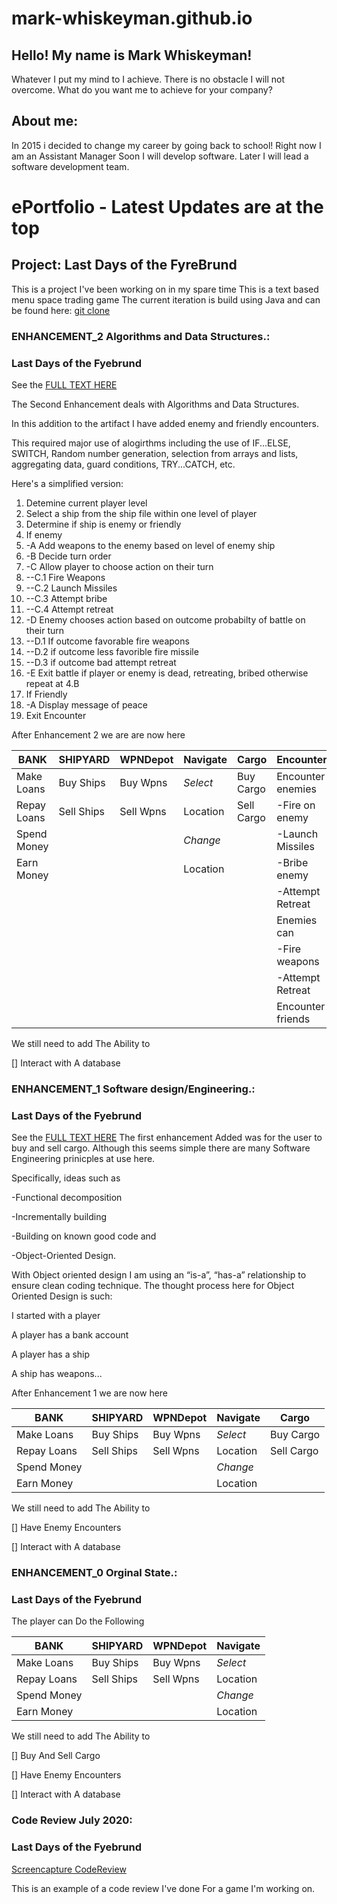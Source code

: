 # mark-whiskeyman.github.io

## Hello! My name is Mark Whiskeyman!
Whatever I put my mind to I achieve. 
There is no obstacle I will not overcome.
What do you want me to achieve for your company? 

## About me:

In 2015 i decided to change my career by going back to school!
Right now I am an Assistant Manager 
Soon I will develop software. 
Later I will lead a software development team. 

# ePortfolio - Latest Updates are at the top 
## Project: Last Days of the FyreBrund
This is a project I've been working on in my spare time 
This is a text based menu space trading game 
The current iteration is build using Java and can be found here:
[git clone](https://recursivefunction@bitbucket.org/recursivefunction/fyrebrund.git)

### ENHANCEMENT_2 Algorithms and Data Structures.:
### Last Days of the Fyebrund
See the [FULL TEXT HERE](https://github.com/mark-whiskeyman/mark-whiskeyman.github.io/blob/master/Enhancement_2.md)

The Second Enhancement deals with Algorithms and Data Structures.

In this addition to the artifact I have added enemy and friendly encounters.

This required major use of alogirthms including the use of IF...ELSE, SWITCH,
Random number generation, selection from arrays and lists, aggregating data,
guard conditions, TRY...CATCH, etc. 

Here's a simplified version:

1. Detemine current player level 
2. Select a ship from the ship file within one level of player
3. Determine if ship is enemy or friendly 
4. If enemy 
4.  -A Add weapons to the enemy based on level of enemy ship
4.  -B Decide turn order 
4.  -C Allow player to choose action on their turn
4.    --C.1 Fire Weapons
4.    --C.2 Launch Missiles 
4.    --C.3 Attempt bribe
4.    --C.4 Attempt retreat
4.  -D Enemy chooses action based on outcome probabilty of battle on their turn
4.    --D.1 If outcome favorable fire weapons 
4.    --D.2 if outcome less favorible fire missile
4.    --D.3 if outcome bad attempt retreat
4.  -E Exit battle if player or enemy is dead, retreating, bribed otherwise repeat at 4.B
5. If Friendly 
5. -A Display message of peace 
6. Exit Encounter 
  

After Enhancement 2 we are are now here 

|   **BANK**  |**SHIPYARD**|**WPNDepot**|**Navigate**|**Cargo** |**Encounters**
|-------------|------------|------------|------------|----------|-------------------|
| Make Loans  | Buy Ships  | Buy Wpns   | *Select*   |Buy Cargo | Encounter enemies |
| Repay Loans | Sell Ships | Sell Wpns  |  Location  |Sell Cargo|  -Fire on enemy   |
| Spend Money |            |            | *Change*   |          |  -Launch Missiles |
| Earn Money  |            |            |  Location  |          |  -Bribe enemy     |
|             |            |            |            |          |  -Attempt Retreat |
|             |            |            |            |          | Enemies can       |
|             |            |            |            |          |  -Fire weapons    |
|             |            |            |            |          |  -Attempt Retreat |
|             |            |            |            |          |Encounter friends  |


We still need to add The Ability to

[] Interact with A database


### ENHANCEMENT_1 Software design/Engineering.:
### Last Days of the Fyebrund
See the [FULL TEXT HERE](https://github.com/mark-whiskeyman/mark-whiskeyman.github.io/blob/master/Enhancement_1.md)
  The first enhancement Added was for the user to buy and sell cargo. Although this seems simple there are many Software Engineering prinicples at use here. 
  
  Specifically, ideas such as 
  
  -Functional decomposition
  
  -Incrementally building
  
  -Building on known good code and 
  
  -Object-Oriented Design. 
  
  With Object oriented design I am using an “is-a”, “has-a” relationship to ensure clean coding technique. 
The thought process here for Object Oriented Design is such:

I started with a player

A player has a bank account

A player has a ship 

A ship has weapons...

After Enhancement 1 we are now here 

|   **BANK**  |**SHIPYARD**|**WPNDepot**|**Navigate**|**Cargo** |
|-------------|------------|------------|------------|----------|
| Make Loans  | Buy Ships  | Buy Wpns   | *Select*   |Buy Cargo |
| Repay Loans | Sell Ships | Sell Wpns  |  Location  |Sell Cargo|
| Spend Money |            |            | *Change*   |          |
| Earn Money  |            |            |  Location  |          |

We still need to add The Ability to

[] Have Enemy Encounters

[] Interact with A database

### ENHANCEMENT_0 Orginal State.: 
### Last Days of the Fyebrund
The player can Do the Following 

|   **BANK**  |**SHIPYARD**|**WPNDepot**|**Navigate**|
|-------------|------------|------------|------------|
| Make Loans  | Buy Ships  | Buy Wpns   | *Select*   |
| Repay Loans | Sell Ships | Sell Wpns  |  Location  |
| Spend Money |            |            | *Change*   |
| Earn Money  |            |            |  Location  |

We still need to add The Ability to

[] Buy And Sell Cargo 

[] Have Enemy Encounters

[] Interact with A database


### Code Review July 2020: 
### Last Days of the Fyebrund
[Screencapture CodeReview](https://drive.google.com/file/d/1OrZgqBEq__totvvLUANpjs12Zg_7lT2x/view?usp=sharing)

This is an example of a code review I've done For a game I'm working on.


